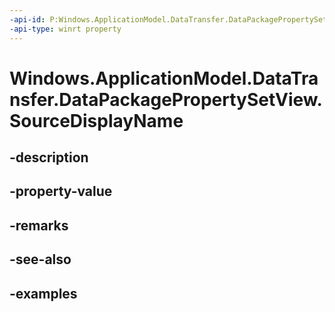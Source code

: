 ```yaml
---
-api-id: P:Windows.ApplicationModel.DataTransfer.DataPackagePropertySetView.SourceDisplayName
-api-type: winrt property
---
```


<!-- Property syntax.
public string SourceDisplayName { get; }
-->

# Windows.ApplicationModel.DataTransfer.DataPackagePropertySetView.SourceDisplayName

## -description

## -property-value

## -remarks

## -see-also

## -examples

